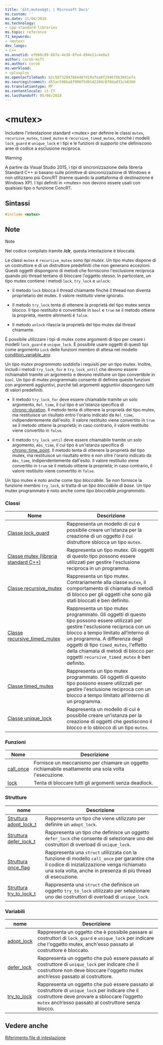 ```yaml
---
title: '&lt;mutex&gt; | Microsoft Docs'
ms.custom: ''
ms.date: 11/04/2016
ms.technology:
- cpp-standard-libraries
ms.topic: reference
f1_keywords:
- <mutex>
dev_langs:
- C++
ms.assetid: efb60c89-687a-4e38-8fe4-694e11c4e8a3
author: corob-msft
ms.author: corob
ms.workload:
- cplusplus
ms.openlocfilehash: b2c58f32847084407d19afea8f2946f8b3041efa
ms.sourcegitcommit: d55ac596ba8f908f5d91d228dc070dad31cb8360
ms.translationtype: MT
ms.contentlocale: it-IT
ms.lasthandoff: 05/08/2018
---
```

# <a name="ltmutexgt"></a>&lt;mutex&gt;

Includere l'intestazione standard \<mutex> per definire le classi `mutex`, `recursive_mutex`, `timed_mutex` e `recursive_timed_mutex`, nonché i modelli `lock_guard` e `unique_lock` e i tipi e le funzioni di supporto che definiscono aree di codice a esclusione reciproca.

> [!WARNING]
> A partire da Visual Studio 2015, i tipi di sincronizzazione della libreria Standard C++ si basano sulle primitive di sincronizzazione di Windows e non utilizzano più ConcRT (tranne quando la piattaforma di destinazione è Windows XP). I tipi definiti in \<mutex> non devono essere usati con qualsiasi tipo o funzione ConcRT.

## <a name="syntax"></a>Sintassi

```cpp
#include <mutex>
```

## <a name="remarks"></a>Note

> [!NOTE]
> Nel codice compilato tramite **/clr**, questa intestazione è bloccata.

Le classi `mutex` e `recursive_mutex` sono *tipi mutex*. Un tipo mutex dispone di un costruttore e di un distruttore predefiniti che non generano eccezioni. Questi oggetti dispongono di metodi che forniscono l'esclusione reciproca quando più thread tentano di bloccare l'oggetto stesso. In particolare, un tipo mutex contiene i metodi `lock`, `try_lock` e `unlock`:

- Il metodo `lock` blocca il thread chiamante finché il thread non diventa proprietario del mutex. Il valore restituito viene ignorato.

- Il metodo `try_lock` tenta di ottenere la proprietà del tipo mutex senza blocco. Il tipo restituito è convertibile in `bool` e `true` se il metodo ottiene la proprietà, mentre altrimenti è `false`.

- Il metodo `unlock` rilascia la proprietà del tipo mutex dal thread chiamante.

È possibile utilizzare i tipi di mutex come argomenti di tipo per creare i modelli `lock_guard` e `unique_lock`. È possibile usare oggetti di questi tipi come argomento `Lock` delle funzioni membro di attesa nel modello [condition_variable_any](../standard-library/condition-variable-any-class.md).

Un *tipo mutex programmato* soddisfa i requisiti per un tipo mutex. Inoltre, includi i metodi `try_lock_for` e `try_lock_until` che devono essere richiamabili tramite un argomento e devono restituire un tipo convertibile in `bool`. Un tipo di mutex programmato consente di definire queste funzioni con argomenti aggiuntivi, purché tali argomenti aggiuntivi dispongano tutti di valori predefiniti.

- Il metodo `try_lock_for` deve essere chiamabile tramite un solo argomento, `Rel_time`, il cui tipo è un'istanza specifica di [chrono::duration](../standard-library/duration-class.md). Il metodo tenta di ottenere la proprietà del tipo mutex, ma restituisce un risultato entro l'orario indicato da `Rel_time`, indipendentemente dall'esito. Il valore restituito viene convertito in `true` se il metodo ottiene la proprietà; in caso contrario, il valore restituito viene convertito in `false`.

- Il metodo `try_lock_until` deve essere chiamabile tramite un solo argomento, `Abs_time`, il cui tipo è un'istanza specifica di [chrono::time_point](../standard-library/time-point-class.md). Il metodo tenta di ottenere la proprietà del tipo mutex, ma restituisce un risultato entro e non oltre l'orario indicato da `Abs_time`, indipendentemente dall'esito. Il valore restituito viene convertito in `true` se il metodo ottiene la proprietà; in caso contrario, il valore restituito viene convertito in `false`.

Un tipo mutex è noto anche come *tipo bloccabile*. Se non fornisce la funzione membro `try_lock`, si tratta di un *tipo bloccabile di base*. Un tipo mutex programmato è noto anche come *tipo bloccabile programmato*.

### <a name="classes"></a>Classi

|Nome|Descrizione|
|----------|-----------------|
|[Classe lock_guard](../standard-library/lock-guard-class.md)|Rappresenta un modello di cui è possibile creare un’istanza per la creazione di un oggetto il cui distruttore sblocca un tipo `mutex`.|
|[Classe mutex (libreria standard C++)](../standard-library/mutex-class-stl.md)|Rappresenta un tipo mutex. Gli oggetti di questo tipo possono essere utilizzati per gestire l'esclusione reciproca in un programma.|
|[Classe recursive_mutex](../standard-library/recursive-mutex-class.md)|Rappresenta un tipo mutex. Contrariamente alla classe `mutex`, il comportamento di chiamata di metodi di blocco per gli oggetti che sono già stati bloccati è ben definito.|
|[Classe recursive_timed_mutex](../standard-library/recursive-timed-mutex-class.md)|Rappresenta un tipo mutex programmato. Gli oggetti di questo tipo possono essere utilizzati per gestire l'esclusione reciproca con un blocco a tempo limitato all’interno di un programma. A differenza degli oggetti di tipo `timed_mutex`, l'effetto della chiamata di metodi di blocco per oggetti `recursive_timed_mutex` è ben definito.|
|[Classe timed_mutex](../standard-library/timed-mutex-class.md)|Rappresenta un tipo mutex programmato. Gli oggetti di questo tipo possono essere utilizzati per gestire l'esclusione reciproca con un blocco a tempo limitato all’interno di un programma.|
|[Classe unique_lock](../standard-library/unique-lock-class.md)|Rappresenta un modello di cui è possibile creare un’istanza per la creazione di oggetti che gestiscono il blocco e lo sblocco di un tipo `mutex`.|

### <a name="functions"></a>Funzioni

|Nome|Descrizione|
|----------|-----------------|
|[call_once](../standard-library/mutex-functions.md#call_once)|Fornisce un meccanismo per chiamare un oggetto richiamabile esattamente una sola volta l'esecuzione.|
|[lock](../standard-library/mutex-functions.md#lock)|Tenta di bloccare tutti gli argomenti senza deadlock.|

### <a name="structs"></a>Strutture

|nome|Descrizione|
|----------|-----------------|
|[Struttura adopt_lock_t](../standard-library/adopt-lock-t-structure.md)|Rappresenta un tipo che viene utilizzato per definire un `adopt_lock`.|
|[Struttura defer_lock_t](../standard-library/defer-lock-t-structure.md)|Rappresenta un tipo che definisce un oggetto `defer_lock` che consente di selezionare uno dei costruttori di overload di `unique_lock`.|
|[Struttura once_flag](../standard-library/once-flag-structure.md)|Rappresenta una `struct` utilizzata con la funzione di modello `call_once` per garantire che il codice di inizializzazione venga richiamato una sola volta, anche in presenza di più thread di esecuzione.|
|[Struttura try_to_lock_t](../standard-library/try-to-lock-t-structure.md)|Rappresenta una `struct` che definisce un oggetto `try_to_lock` utilizzato per selezionare uno dei costruttori di overload di `unique_lock`.|

### <a name="variables"></a>Variabili

|nome|Descrizione|
|----------|-----------------|
|[adopt_lock](../standard-library/mutex-functions.md#adopt_lock)|Rappresenta un oggetto che è possibile passare ai costruttori di `lock_guard` e `unique_lock` per indicare che l'oggetto mutex, anch'esso passato al costruttore è bloccato.|
|[defer_lock](../standard-library/mutex-functions.md#defer_lock)|Rappresenta un oggetto che può essere passato al costruttore di `unique_lock` per indicare che il costruttore non deve bloccare l'oggetto mutex anch’esso passato al costruttore.|
|[try_to_lock](../standard-library/mutex-functions.md#try_to_lock)|Rappresenta un oggetto che può essere passato al costruttore di `unique_lock` per indicare che il costruttore deve provare a sbloccare l’oggetto `mutex` anch’esso passato al costruttore senza blocco.|

## <a name="see-also"></a>Vedere anche

[Riferimento file di intestazione](../standard-library/cpp-standard-library-header-files.md)<br/>
